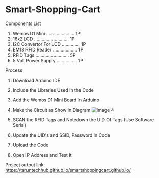 # Smart-Shopping-Cart

Components List 

1. Wemos D1 Mini ...................... 1P
2. 16x2 LCD ........................... 1P
3. I2C Convertor For LCD .............. 1P
4. EM18 RFID Reader ................... 1P
5. RFID Tags .......................... 5P
6. 5 Volt Power Supply ................ 1P


Process 
1. Download Arduino IDE
2. Include the Libraries Used In the Code
3. Add the Wemos D1 Mini Board In Arduino
4. Make the Circuit as Show In Diagram
![Image 4](https://user-images.githubusercontent.com/87562668/176695793-ffa29638-69c1-4dad-bae6-7efad1f7ad5d.png)

5. SCAN the RFID Tags and Notedown the UID Of Tags (Use Software Serial)
6. Update the UID's and SSID, Password In Code
7. Upload the Code
8. Open IP Address and Test It

Project output link: https://taruntechhub.github.io/smartshoppingcart.github.io/
